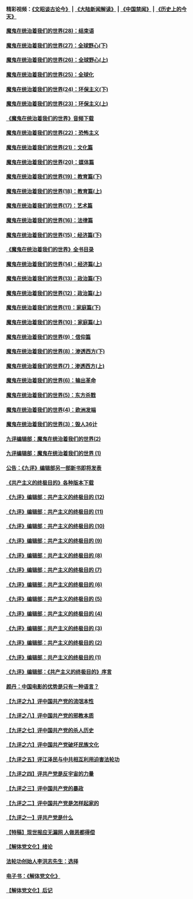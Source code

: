 #### 精彩视频：[《文昭谈古论今》](https://github.com/gfw-breaker/wenzhao/blob/master/README.md?t=01120330) | [《大陆新闻解读》](https://github.com/gfw-breaker/ntdtv-comedy/blob/master/README.md?t=01120330) | [《中国禁闻》](https://github.com/gfw-breaker/ntdtv-news/blob/master/README.md?t=01120330) | [《历史上的今天》](https://github.com/gfw-breaker/today-in-history/blob/master/README.md?t=01120330) 

#### [魔鬼在统治着我们的世界(28)：结束语](../pages/nsc422/n10936246.md?t=01120330) 

#### [魔鬼在统治着我们的世界(27)：全球野心(下)](../pages/nsc422/n10928319.md?t=01120330) 

#### [魔鬼在统治着我们的世界(26)：全球野心(上)](../pages/nsc422/n10900318.md?t=01120330) 

#### [魔鬼在统治着我们的世界(25)：全球化](../pages/nsc422/n10788205.md?t=01120330) 

#### [魔鬼在统治着我们的世界(24)：环保主义(下)](../pages/nsc422/n10695307.md?t=01120330) 

#### [魔鬼在统治着我们的世界(23)：环保主义(上)](../pages/nsc422/n10688613.md?t=01120330) 

#### [《魔鬼在统治着我们的世界》音频下载](../pages/nsc422/n10635553.md?t=01120330) 

#### [魔鬼在统治着我们的世界(22)：恐怖主义](../pages/nsc422/n10614727.md?t=01120330) 

#### [魔鬼在统治着我们的世界(21)：文化篇](../pages/nsc422/n10597706.md?t=01120330) 

#### [魔鬼在统治着我们的世界(20)：媒体篇](../pages/nsc422/n10586579.md?t=01120330) 

#### [魔鬼在统治着我们的世界(19)：教育篇(下)](../pages/nsc422/n10564808.md?t=01120330) 

#### [魔鬼在统治着我们的世界(18)：教育篇(上)](../pages/nsc422/n10526970.md?t=01120330) 

#### [魔鬼在统治着我们的世界(17)：艺术篇](../pages/nsc422/n10499093.md?t=01120330) 

#### [魔鬼在统治着我们的世界(16)：法律篇](../pages/nsc422/n10485969.md?t=01120330) 

#### [魔鬼在统治着我们的世界(15)：经济篇(下)](../pages/nsc422/n10469975.md?t=01120330) 

#### [《魔鬼在统治着我们的世界》全书目录](../pages/nsc422/n10464261.md?t=01120330) 

#### [魔鬼在统治着我们的世界(14)：经济篇(上)](../pages/nsc422/n10457370.md?t=01120330) 

#### [魔鬼在统治着我们的世界(13)：政治篇(下)](../pages/nsc422/n10448270.md?t=01120330) 

#### [魔鬼在统治着我们的世界(12)：政治篇(上)](../pages/nsc422/n10444576.md?t=01120330) 

#### [魔鬼在统治着我们的世界(11)：家庭篇(下)](../pages/nsc422/n10440961.md?t=01120330) 

#### [魔鬼在统治着我们的世界(10)：家庭篇(上)](../pages/nsc422/n10435448.md?t=01120330) 

#### [魔鬼在统治着我们的世界(9)：信仰篇](../pages/nsc422/n10432159.md?t=01120330) 

#### [魔鬼在统治着我们的世界(8)：渗透西方(下)](../pages/nsc422/n10429603.md?t=01120330) 

#### [魔鬼在统治着我们的世界(7)：渗透西方(上)](../pages/nsc422/n10426013.md?t=01120330) 

#### [魔鬼在统治着我们的世界(6)：输出革命](../pages/nsc422/n10421536.md?t=01120330) 

#### [魔鬼在统治着我们的世界(5)：东方杀戮](../pages/nsc422/n10417707.md?t=01120330) 

#### [魔鬼在统治着我们的世界(4)：欧洲发端](../pages/nsc422/n10414890.md?t=01120330) 

#### [魔鬼在统治着我们的世界(3)：毁人36计](../pages/nsc422/n10411583.md?t=01120330) 

#### [九评编辑部：魔鬼在统治着我们的世界(2)](../pages/nsc422/n10410036.md?t=01120330) 

#### [九评编辑部：魔鬼在统治着我们的世界 (1)](../pages/nsc422/n10406825.md?t=01120330) 

#### [公告：《九评》编辑部另一部新书即将发表](../pages/nsc422/n10405104.md?t=01120330) 

#### [《共产主义的终极目的》各种版本下载](../pages/nsc422/n10022138.md?t=01120330) 

#### [《九评》编辑部：共产主义的终极目的 (12)](../pages/nsc422/n9933272.md?t=01120330) 

#### [《九评》编辑部：共产主义的终极目的 (11)](../pages/nsc422/n9924973.md?t=01120330) 

#### [《九评》编辑部：共产主义的终极目的 (10)](../pages/nsc422/n9920883.md?t=01120330) 

#### [《九评》编辑部：共产主义的终极目的 (9)](../pages/nsc422/n9916363.md?t=01120330) 

#### [《九评》编辑部：共产主义的终极目的 (8)](../pages/nsc422/n9912488.md?t=01120330) 

#### [《九评》编辑部：共产主义的终极目的 (7)](../pages/nsc422/n9901176.md?t=01120330) 

#### [《九评》编辑部：共产主义的终极目的 (6)](../pages/nsc422/n9899359.md?t=01120330) 

#### [《九评》编辑部：共产主义的终极目的 (5)](../pages/nsc422/n9893174.md?t=01120330) 

#### [《九评》编辑部：共产主义的终极目的 (4)](../pages/nsc422/n9891246.md?t=01120330) 

#### [《九评》编辑部：共产主义的终极目的 (3)](../pages/nsc422/n9879879.md?t=01120330) 

#### [《九评》编辑部：共产主义的终极目的 (2)](../pages/nsc422/n9876205.md?t=01120330) 

#### [《九评》编辑部：共产主义的终极目的 (1)](../pages/nsc422/n9865857.md?t=01120330) 

#### [《九评》编辑部：《共产主义的终极目的》序言](../pages/nsc422/n9862666.md?t=01120330) 

#### [颜丹：中国电影的优势是只有一种语言？](../pages/nsc422/n9583062.md?t=01120330) 

#### [【九评之九】评中国共产党的流氓本性](../pages/nsc422/n737542.md?t=01120330) 

#### [【九评之八】评中国共产党的邪教本质](../pages/nsc422/n735942.md?t=01120330) 

#### [【九评之七】评中国共产党的杀人历史](../pages/nsc422/n733806.md?t=01120330) 

#### [【九评之六】评中国共产党破坏民族文化](../pages/nsc422/n731667.md?t=01120330) 

#### [【九评之五】评江泽民与中共相互利用迫害法轮功](../pages/nsc422/n730058.md?t=01120330) 

#### [【九评之四】评共产党是反宇宙的力量](../pages/nsc422/n727814.md?t=01120330) 

#### [【九评之三】评中国共产党的暴政](../pages/nsc422/n725597.md?t=01120330) 

#### [【九评之二】评中国共产党是怎样起家的](../pages/nsc422/n723946.md?t=01120330) 

#### [【九评之一】评共产党是什么](../pages/nsc422/n722529.md?t=01120330) 

#### [【特稿】现世报应无漏网 人做恶都得偿](../pages/nsc422/n4215167.md?t=01120330) 

#### [【解体党文化】绪论](../pages/nsc422/n1449356.md?t=01120330) 

#### [法轮功创始人李洪志先生：选择](../pages/nsc422/n3580738.md?t=01120330) 

#### [电子书：《解体党文化》](../pages/nsc422/n1573484.md?t=01120330) 

#### [【解体党文化】后记](../pages/nsc422/n1531999.md?t=01120330) 

